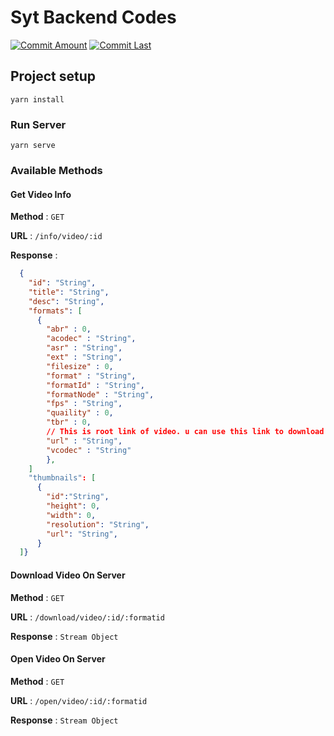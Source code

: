 # Syt Backend Codes

[![Commit Amount][commit-image]][commit-url] [![Commit Last][commit-last-image]][commit-last-url]

## Project setup

```node
yarn install
```

### Run Server

```node
yarn serve
```

### Available Methods

#### Get Video Info

**Method** : `GET`

**URL** : `/info/video/:id`

**Response** :

```json
  {
    "id": "String",
    "title": "String",
    "desc": "String",
    "formats": [
      {
        "abr" : 0,
        "acodec" : "String",
        "asr" : "String",
        "ext" : "String",
        "filesize" : 0,
        "format" : "String",
        "formatId" : "String",
        "formatNode" : "String",
        "fps" : "String",
        "quaility" : 0,
        "tbr" : 0,
        // This is root link of video. u can use this link to download file
        "url" : "String",
        "vcodec" : "String"
        },
    ]
    "thumbnails": [
      {
        "id":"String",
        "height": 0,
        "width": 0,
        "resolution": "String",
        "url": "String",
      }
  ]}
```

#### Download Video On Server

**Method** : `GET`

**URL** : `/download/video/:id/:formatid`

**Response** : `Stream Object`

#### Open Video On Server

**Method** : `GET`

**URL** : `/open/video/:id/:formatid`

**Response** : `Stream Object`

[commit-url]: https://github.com/uys2000/syt-backend/commits/main
[commit-image]: https://badgen.net/github/commits/uys2000/syt-backend

[commit-last-url]: https://github.com/uys2000/syt-backend/commits/main
[commit-last-image]: https://badgen.net/github/last-commit/uys2000/syt-backend
